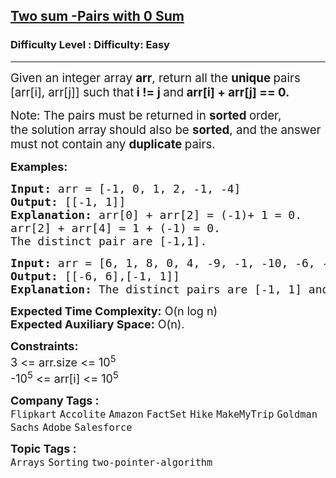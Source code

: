 <h2><a href="https://www.geeksforgeeks.org/problems/count-pairs-with-given-sum5022/1?page=1&category=Arrays&difficulty=Easy&status=unsolved&sortBy=submissions">Two sum -Pairs with 0 Sum</a></h2><h3>Difficulty Level : Difficulty: Easy</h3><hr><div class="problems_problem_content__Xm_eO"><p><span style="font-size: 14pt;">Given an integer array&nbsp;<strong>arr</strong>, return all the&nbsp;<strong>unique&nbsp;</strong>pairs [arr[i], arr[j]] such that<strong>&nbsp;i != j </strong>and<strong> arr[i] + arr[j] == 0.</strong></span></p>
<p><span style="font-size: 14pt;">Note: The pairs must be returned in&nbsp;<strong>sorted&nbsp;</strong>order, the&nbsp;solution array<strong> </strong>should also be&nbsp;<strong>sorted</strong>, and the answer must not contain any&nbsp;<strong>duplicate&nbsp;</strong>pairs.</span></p>
<p><span style="font-size: 18px;"><strong>Examples:</strong></span></p>
<pre><span style="font-size: 18px;"><strong>Input: </strong>arr = [-1, 0, 1, 2, -1, -4]
<strong>Output: </strong>[[-1, 1]]<strong>
Explanation: </strong>arr[0] + arr[2] = (-1)+ 1 = 0.
arr[2] + arr[4] = 1 + (-1) = 0.
The distinct pair are [-1,1].</span>
</pre>
<pre><span style="font-size: 18px;"><strong>Input: </strong>arr = [6, 1, 8, 0, 4, -9, -1, -10, -6, -5]
<strong>Output: </strong>[[-6, 6],[-1, 1]]<strong>
Explanation: </strong>The distinct pairs are [-1, 1] and [-6, 6].</span></pre>
<p><span style="font-size: 18px;"><strong>Expected Time Complexity:</strong> O(n log n)<br><strong>Expected Auxiliary Space:</strong> O(n).</span></p>
<p><span style="font-size: 18px;"><strong>Constraints:<br></strong>3 &lt;= arr.size &lt;= 10<sup>5</sup><br>-10<sup>5</sup> &lt;= arr[i] &lt;= 10<sup>5</sup></span></p></div><p><span style=font-size:18px><strong>Company Tags : </strong><br><code>Flipkart</code>&nbsp;<code>Accolite</code>&nbsp;<code>Amazon</code>&nbsp;<code>FactSet</code>&nbsp;<code>Hike</code>&nbsp;<code>MakeMyTrip</code>&nbsp;<code>Goldman Sachs</code>&nbsp;<code>Adobe</code>&nbsp;<code>Salesforce</code>&nbsp;<br><p><span style=font-size:18px><strong>Topic Tags : </strong><br><code>Arrays</code>&nbsp;<code>Sorting</code>&nbsp;<code>two-pointer-algorithm</code>&nbsp;